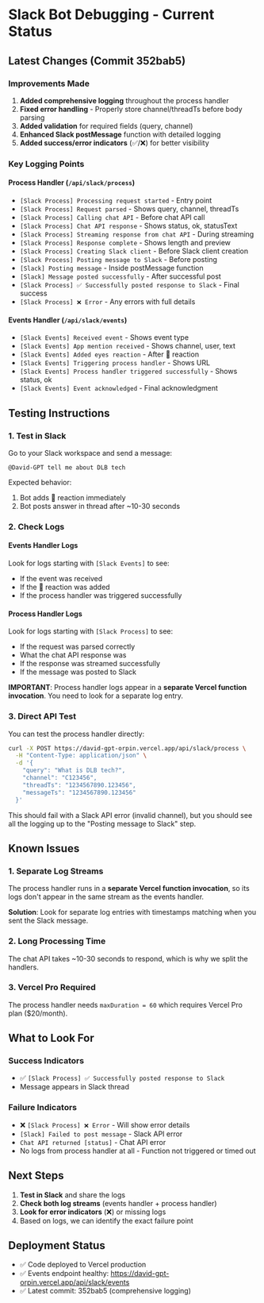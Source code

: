 # Slack Bot Debugging - Current Status

## Latest Changes (Commit 352bab5)

### Improvements Made
1. **Added comprehensive logging** throughout the process handler
2. **Fixed error handling** - Properly store channel/threadTs before body parsing
3. **Added validation** for required fields (query, channel)
4. **Enhanced Slack postMessage** function with detailed logging
5. **Added success/error indicators** (✅/❌) for better visibility

### Key Logging Points

#### Process Handler (`/api/slack/process`)
- `[Slack Process] Processing request started` - Entry point
- `[Slack Process] Request parsed` - Shows query, channel, threadTs
- `[Slack Process] Calling chat API` - Before chat API call
- `[Slack Process] Chat API response` - Shows status, ok, statusText
- `[Slack Process] Streaming response from chat API` - During streaming
- `[Slack Process] Response complete` - Shows length and preview
- `[Slack Process] Creating Slack client` - Before Slack client creation
- `[Slack Process] Posting message to Slack` - Before posting
- `[Slack] Posting message` - Inside postMessage function
- `[Slack] Message posted successfully` - After successful post
- `[Slack Process] ✅ Successfully posted response to Slack` - Final success
- `[Slack Process] ❌ Error` - Any errors with full details

#### Events Handler (`/api/slack/events`)
- `[Slack Events] Received event` - Shows event type
- `[Slack Events] App mention received` - Shows channel, user, text
- `[Slack Events] Added eyes reaction` - After 👀 reaction
- `[Slack Events] Triggering process handler` - Shows URL
- `[Slack Events] Process handler triggered successfully` - Shows status, ok
- `[Slack Events] Event acknowledged` - Final acknowledgment

## Testing Instructions

### 1. Test in Slack
Go to your Slack workspace and send a message:
```
@David-GPT tell me about DLB tech
```

Expected behavior:
1. Bot adds 👀 reaction immediately
2. Bot posts answer in thread after ~10-30 seconds

### 2. Check Logs

#### Events Handler Logs
Look for logs starting with `[Slack Events]` to see:
- If the event was received
- If the 👀 reaction was added
- If the process handler was triggered successfully

#### Process Handler Logs
Look for logs starting with `[Slack Process]` to see:
- If the request was parsed correctly
- What the chat API response was
- If the response was streamed successfully
- If the message was posted to Slack

**IMPORTANT**: Process handler logs appear in a **separate Vercel function invocation**. You need to look for a separate log entry.

### 3. Direct API Test
You can test the process handler directly:

```bash
curl -X POST https://david-gpt-orpin.vercel.app/api/slack/process \
  -H "Content-Type: application/json" \
  -d '{
    "query": "What is DLB tech?",
    "channel": "C123456",
    "threadTs": "1234567890.123456",
    "messageTs": "1234567890.123456"
  }'
```

This should fail with a Slack API error (invalid channel), but you should see all the logging up to the "Posting message to Slack" step.

## Known Issues

### 1. Separate Log Streams
The process handler runs in a **separate Vercel function invocation**, so its logs don't appear in the same stream as the events handler.

**Solution**: Look for separate log entries with timestamps matching when you sent the Slack message.

### 2. Long Processing Time
The chat API takes ~10-30 seconds to respond, which is why we split the handlers.

### 3. Vercel Pro Required
The process handler needs `maxDuration = 60` which requires Vercel Pro plan ($20/month).

## What to Look For

### Success Indicators
- ✅ `[Slack Process] ✅ Successfully posted response to Slack`
- Message appears in Slack thread

### Failure Indicators
- ❌ `[Slack Process] ❌ Error` - Will show error details
- `[Slack] Failed to post message` - Slack API error
- `Chat API returned [status]` - Chat API error
- No logs from process handler at all - Function not triggered or timed out

## Next Steps

1. **Test in Slack** and share the logs
2. **Check both log streams** (events handler + process handler)
3. **Look for error indicators** (❌) or missing logs
4. Based on logs, we can identify the exact failure point

## Deployment Status
- ✅ Code deployed to Vercel production
- ✅ Events endpoint healthy: https://david-gpt-orpin.vercel.app/api/slack/events
- ✅ Latest commit: 352bab5 (comprehensive logging)
